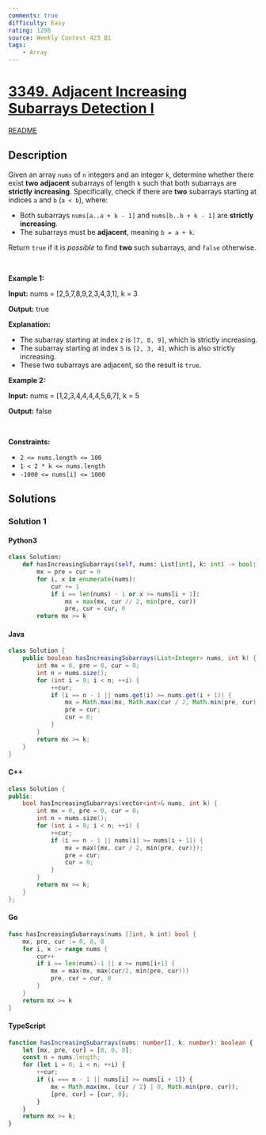```yaml
---
comments: true
difficulty: Easy
rating: 1298
source: Weekly Contest 423 Q1
tags:
    - Array
---
```


<!-- problem:start -->

# [3349. Adjacent Increasing Subarrays Detection I](https://leetcode.com/problems/adjacent-increasing-subarrays-detection-i)

[README](/solution/3300-3399/3349.Adjacent%20Increasing%20Subarrays%20Detection%20I/README.md)

## Description

<!-- description:start -->

<p>Given an array <code>nums</code> of <code>n</code> integers and an integer <code>k</code>, determine whether there exist <strong>two</strong> <strong>adjacent</strong> <span data-keyword="subarray-nonempty">subarrays</span> of length <code>k</code> such that both subarrays are <strong>strictly</strong> <strong>increasing</strong>. Specifically, check if there are <strong>two</strong> subarrays starting at indices <code>a</code> and <code>b</code> (<code>a &lt; b</code>), where:</p>

<ul>
	<li>Both subarrays <code>nums[a..a + k - 1]</code> and <code>nums[b..b + k - 1]</code> are <strong>strictly increasing</strong>.</li>
	<li>The subarrays must be <strong>adjacent</strong>, meaning <code>b = a + k</code>.</li>
</ul>

<p>Return <code>true</code> if it is <em>possible</em> to find <strong>two </strong>such subarrays, and <code>false</code> otherwise.</p>

<p>&nbsp;</p>
<p><strong class="example">Example 1:</strong></p>

<div class="example-block">
<p><strong>Input:</strong> <span class="example-io">nums = [2,5,7,8,9,2,3,4,3,1], k = 3</span></p>

<p><strong>Output:</strong> <span class="example-io">true</span></p>

<p><strong>Explanation:</strong></p>

<ul>
	<li>The subarray starting at index <code>2</code> is <code>[7, 8, 9]</code>, which is strictly increasing.</li>
	<li>The subarray starting at index <code>5</code> is <code>[2, 3, 4]</code>, which is also strictly increasing.</li>
	<li>These two subarrays are adjacent, so the result is <code>true</code>.</li>
</ul>
</div>

<p><strong class="example">Example 2:</strong></p>

<div class="example-block">
<p><strong>Input:</strong> <span class="example-io">nums = [1,2,3,4,4,4,4,5,6,7], k = 5</span></p>

<p><strong>Output:</strong> <span class="example-io">false</span></p>
</div>

<p>&nbsp;</p>
<p><strong>Constraints:</strong></p>

<ul>
	<li><code>2 &lt;= nums.length &lt;= 100</code></li>
	<li><code>1 &lt; 2 * k &lt;= nums.length</code></li>
	<li><code>-1000 &lt;= nums[i] &lt;= 1000</code></li>
</ul>

<!-- description:end -->

## Solutions

<!-- solution:start -->

### Solution 1

<!-- tabs:start -->

#### Python3

```python
class Solution:
    def hasIncreasingSubarrays(self, nums: List[int], k: int) -> bool:
        mx = pre = cur = 0
        for i, x in enumerate(nums):
            cur += 1
            if i == len(nums) - 1 or x >= nums[i + 1]:
                mx = max(mx, cur // 2, min(pre, cur))
                pre, cur = cur, 0
        return mx >= k
```

#### Java

```java
class Solution {
    public boolean hasIncreasingSubarrays(List<Integer> nums, int k) {
        int mx = 0, pre = 0, cur = 0;
        int n = nums.size();
        for (int i = 0; i < n; ++i) {
            ++cur;
            if (i == n - 1 || nums.get(i) >= nums.get(i + 1)) {
                mx = Math.max(mx, Math.max(cur / 2, Math.min(pre, cur)));
                pre = cur;
                cur = 0;
            }
        }
        return mx >= k;
    }
}
```

#### C++

```cpp
class Solution {
public:
    bool hasIncreasingSubarrays(vector<int>& nums, int k) {
        int mx = 0, pre = 0, cur = 0;
        int n = nums.size();
        for (int i = 0; i < n; ++i) {
            ++cur;
            if (i == n - 1 || nums[i] >= nums[i + 1]) {
                mx = max({mx, cur / 2, min(pre, cur)});
                pre = cur;
                cur = 0;
            }
        }
        return mx >= k;
    }
};
```

#### Go

```go
func hasIncreasingSubarrays(nums []int, k int) bool {
	mx, pre, cur := 0, 0, 0
	for i, x := range nums {
		cur++
		if i == len(nums)-1 || x >= nums[i+1] {
			mx = max(mx, max(cur/2, min(pre, cur)))
			pre, cur = cur, 0
		}
	}
	return mx >= k
}
```

#### TypeScript

```ts
function hasIncreasingSubarrays(nums: number[], k: number): boolean {
    let [mx, pre, cur] = [0, 0, 0];
    const n = nums.length;
    for (let i = 0; i < n; ++i) {
        ++cur;
        if (i === n - 1 || nums[i] >= nums[i + 1]) {
            mx = Math.max(mx, (cur / 2) | 0, Math.min(pre, cur));
            [pre, cur] = [cur, 0];
        }
    }
    return mx >= k;
}
```

<!-- tabs:end -->

<!-- solution:end -->

<!-- problem:end -->
